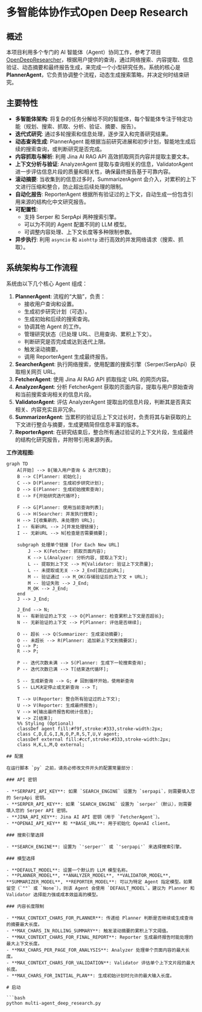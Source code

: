 # 多智能体协作式Open Deep Research

## 概述

本项目利用多个专门的 AI 智能体（Agent）协同工作，参考了项目 [OpenDeepResearcher](https://github.com/mshumer/OpenDeepResearcher?tab=readme-ov-file)，根据用户提供的查询，通过网络搜索、内容提取、信息验证、动态摘要和最终报告生成，来完成一个小型研究任务。系统的核心是 **PlannerAgent**，它负责协调整个流程，动态生成搜索策略，并决定何时结束研究。

## 主要特性

*   **多智能体架构**: 将复杂的任务分解给不同的智能体，每个智能体专注于特定功能（规划、搜索、抓取、分析、验证、摘要、报告）。
*   **迭代式研究**: 通过多轮搜索和信息处理，逐步深入和完善研究结果。
*   **动态查询生成**: PlannerAgent 能根据当前研究进展和初步计划，智能地生成后续的搜索查询，或判断研究是否完成。
*   **内容抓取与解析**: 利用 Jina AI RAG API 高效抓取网页内容并提取主要文本。
*   **上下文分析与验证**: AnalyzerAgent 提取与查询相关的信息，ValidatorAgent 进一步评估信息片段的质量和相关性，确保最终报告基于可靠内容。
*   **滚动摘要**: 当收集到的信息过多时，SummarizerAgent 会介入，对累积的上下文进行压缩和整合，防止超出后续处理的限制。
*   **自动化报告**: ReporterAgent 根据所有验证过的上下文，自动生成一份包含引用来源的结构化中文研究报告。
*   **可配置性**:
    *   支持 Serper 和 SerpApi 两种搜索引擎。
    *   可以为不同的 Agent 配置不同的 LLM 模型。
    *   可调整内容处理、上下文长度等多种限制参数。
*   **异步执行**: 利用 `asyncio` 和 `aiohttp` 进行高效的并发网络请求（搜索、抓取）。

## 系统架构与工作流程

系统由以下几个核心 Agent 组成：

1.  **PlannerAgent**: 流程的“大脑”，负责：
    *   接收用户查询和设置。
    *   生成初步研究计划（可选）。
    *   生成初始和后续的搜索查询。
    *   协调其他 Agent 的工作。
    *   管理研究状态（已处理 URL、已用查询、累积上下文）。
    *   判断研究是否完成或达到迭代上限。
    *   触发滚动摘要。
    *   调用 ReporterAgent 生成最终报告。
2.  **SearcherAgent**: 执行网络搜索，使用配置的搜索引擎（Serper/SerpApi）获取相关网页 URL。
3.  **FetcherAgent**: 使用 Jina AI RAG API 抓取指定 URL 的网页内容。
4.  **AnalyzerAgent**: 分析 FetcherAgent 获取的页面内容，提取与用户原始查询和当前搜索查询相关的信息片段。
5.  **ValidatorAgent**: 评估 AnalyzerAgent 提取出的信息片段，判断其是否真实相关、内容充实且非冗余。
6.  **SummarizerAgent**: 当累积的验证后上下文过长时，负责将其与新获取的上下文进行整合与摘要，生成更精简但信息丰富的版本。
7.  **ReporterAgent**: 在研究结束后，整合所有通过验证的上下文片段，生成最终的结构化研究报告，并附带引用来源列表。

**工作流程图:**

```mermaid
graph TD
    A[开始] --> B{输入用户查询 & 迭代次数};
    B --> C[Planner: 初始化];
    C --> D(Planner: 生成初步研究计划);
    D --> E(Planner: 生成初始搜索查询);
    E --> F{开始研究迭代循环};

    F --> G[Planner: 使用当前查询列表];
    G --> H(Searcher: 并发执行搜索);
    H --> I{收集新的、未处理的 URL};
    I -- 有新URL --> J{并发处理链接};
    I -- 无新URL --> N[检查是否需要摘要];

    subgraph 处理单个链接 [For Each New URL]
        J --> K(Fetcher: 抓取页面内容);
        K --> L(Analyzer: 分析内容, 提取上下文);
        L -- 提取到上下文 --> M{Validator: 验证上下文质量};
        L -- 未提取或无关 --> J_End[跳过此URL];
        M -- 验证通过 --> M_OK(存储验证后的上下文 + URL);
        M -- 验证失败 --> J_End;
        M_OK --> J_End;
    end
    J --> J_End;

    J_End --> N;
    N -- 有新验证的上下文 --> O{Planner: 检查累积上下文是否超长};
    N -- 无新验证的上下文 --> P[Planner: 评估是否继续];

    O -- 超长 --> Q(Summarizer: 生成滚动摘要);
    O -- 未超长 --> R(Planner: 追加新上下文到摘要区);
    Q --> P;
    R --> P;

    P -- 迭代次数未满 --> S(Planner: 生成下一轮搜索查询);
    P -- 迭代次数已满 --> T[结束迭代循环];

    S -- 生成新查询 --> G; # 回到循环开始，使用新查询
    S -- LLM决定停止或无新查询 --> T;

    T --> U(Reporter: 整合所有验证过的上下文);
    U --> V(Reporter: 生成最终报告);
    V --> W{输出最终报告和统计信息};
    W --> Z[结束];
    %% Styling (Optional)
    classDef agent fill:#f9f,stroke:#333,stroke-width:2px;
    class C,D,E,G,I,N,O,P,R,S,T,U,V agent;
    classDef external fill:#ccf,stroke:#333,stroke-width:2px;
    class H,K,L,M,Q external;

## 配置

在运行脚本 `py` 之前，请务必修改文件开头的配置常量部分：

### API 密钥

- **SERPAPI_API_KEY**: 如果 `SEARCH_ENGINE` 设置为 `serpapi`，则需要填入您的 SerpApi 密钥。
- **SERPER_API_KEY**: 如果 `SEARCH_ENGINE` 设置为 `serper`（默认），则需要填入您的 Serper API 密钥。
- **JINA_API_KEY**: Jina AI API 密钥（用于 `FetcherAgent`）。
- **OPENAI_API_KEY** 和 **BASE_URL**: 用于初始化 OpenAI client。

### 搜索引擎选择

- **SEARCH_ENGINE**: 设置为 `'serper'` 或 `'serpapi'` 来选择搜索引擎。

### 模型选择

- **DEFAULT_MODEL**: 设置一个默认的 LLM 模型名称。
- **PLANNER_MODEL**, **ANALYZER_MODEL**, **VALIDATOR_MODEL**, **SUMMARIZER_MODEL**, **REPORTER_MODEL**: 可以为特定 Agent 指定模型。如果留空（`""` 或 `None`），则该 Agent 会使用 `DEFAULT_MODEL`。建议为 Planner 和 Validator 选择能力强或成本效益高的模型。

### 内容长度限制

- **MAX_CONTEXT_CHARS_FOR_PLANNER**: 传递给 Planner 判断是否继续或生成查询的摘要最大长度。
- **MAX_CHARS_IN_ROLLING_SUMMARY**: 触发滚动摘要的累积上下文阈值。
- **MAX_CONTEXT_CHARS_FOR_FINAL_REPORT**: Reporter 生成最终报告时能处理的最大上下文长度。
- **MAX_CHARS_PER_PAGE_FOR_ANALYSIS**: Analyzer 处理单个页面内容的最大长度。
- **MAX_CONTEXT_CHARS_FOR_VALIDATION**: Validator 评估单个上下文片段的最大长度。
- **MAX_CHARS_FOR_INITIAL_PLAN**: 生成初始计划时允许的最大输入长度。

# 启动

```bash
python multi-agent_deep_research.py
```
